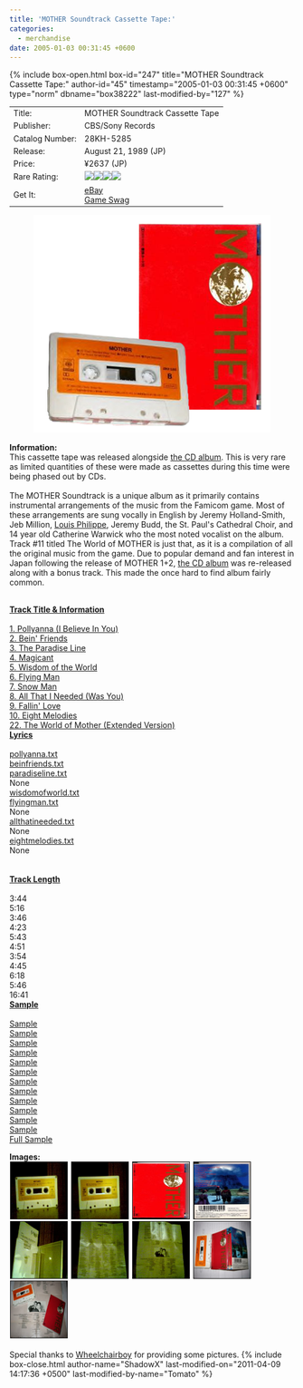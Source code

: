 ```yaml
---
title: 'MOTHER Soundtrack Cassette Tape:'
categories:
  - merchandise
date: 2005-01-03 00:31:45 +0600
---
```

{% include box-open.html box-id="247" title="MOTHER Soundtrack Cassette Tape:" author-id="45" timestamp="2005-01-03 00:31:45 +0600" type="norm" dbname="box38222" last-modified-by="127" %}
<div class="gameinfo">
	<table>
		<tr>
			<td class="label">Title:</td>
			<td>MOTHER Soundtrack Cassette Tape</td>
		</tr>
		<tr>
			<td class="label">Publisher:</td>
			<td>CBS/Sony Records</td>
		</tr>
		<tr>
			<td class="label">Catalog Number:</td>
			<td>28KH-5285</td>
		</tr>
		<tr>
			<td class="label">Release:</td>
			<td>August 21, 1989 (JP)</td>
		</tr>
		<tr>
			<td class="label">Price:</td>
			<td>¥2637 (JP)</td>
		</tr>
		<tr>
			<td class="label">Rare Rating:</td>
			<td><img src="http://starmen.net/merchandise/images/ness_icon.gif" /><img src="http://starmen.net/merchandise/images/ness_icon.gif" /><img src="http://starmen.net/merchandise/images/ness_icon.gif" /><img src="http://starmen.net/merchandise/images/ness_icon.gif" /></td>
		</tr>
		<tr>
			<td class="label">Get It:</td>
			<td><a href="http://www.ebay.com">eBay</a><br />
                            <a href="http://gameswag.com/view/mother-soundtrack-cassette/">Game Swag</a>
		</td>
		</tr>
	</table>
</div>

<p>
	<center>
	<img src="/merchandise/images/m1cassette_title.png" border="0" title="MOTHER Soundtrack Cassette Tape" />
	</center>
</p>

<b>Information:</b>
	<br />
	This cassette tape was released alongside <a href="http://starmen.net/merchandise/music/m1cd.php">the CD album</a>. This is very rare as limited quantities of these were made as cassettes during this time were being phased out by CDs.
	<br /><br />
	The MOTHER Soundtrack is a unique album as it primarily contains instrumental arrangements of the music from the Famicom game. Most of these arrangements are sung vocally in English by Jeremy Holland-Smith, Jeb Million, 
	<a href="http://boldstate.com/2010/07/02/video-games-are-beautiful-flying-man-mother-ost/">Louis Philippe</a>, 
	Jeremy Budd, the St. Paul's Cathedral Choir, and 14 year old Catherine Warwick who the most noted 
	vocalist on the album. Track #11 titled The World of MOTHER is just that, as it is a compilation of all the original 
	music from the game. Due to popular demand and fan interest in Japan following the release of MOTHER 1+2, <a href="http://starmen.net/merchandise/music/m1cd.php">the CD album</a> was re-released along with a bonus track. 
	This made the once hard to find album fairly common.
<br /><br />

<table1 />
        <b><u>Track Title & Information</u></b><br /><br />
        <a href="trackinfo/pollyanna.txt">1. Pollyanna (I Believe In You)</a><br />
	<a href="trackinfo/beinfriends.txt">2. Bein' Friends</a><br />
	<a href="trackinfo/paradiseline.txt">3. The Paradise Line</a><br />
	<a href="trackinfo/magicant.txt">4. Magicant</a><br />
	<a href="trackinfo/wisdomoftheworld.txt">5. Wisdom of the World</a><br />
	<a href="trackinfo/flyingman.txt">6. Flying Man</a><br />
	<a href="trackinfo/snowman.txt">7. Snow Man</a><br />
	<a href="trackinfo/allthatineeded.txt">8. All That I Needed (Was You)</a><br />
	<a href="trackinfo/fallinlove.txt">9. Fallin' Love</a><br />
	<a href="trackinfo/eightmelodies.txt">10. Eight Melodies</a><br />
	<a href="trackinfo/worldofmother.txt">22. The World of Mother (Extended Version)</a><br />
<table2 />
        <u><b>Lyrics</b></u><br /><br />
        <a href="lyrics/pollyanna.txt">pollyanna.txt</a><br />
	<a href="lyrics/beinfriends.txt">beinfriends.txt</a><br />
	<a href="lyrics/paradiseline.txt">paradiseline.txt</a><br />
	None<br />
	<a href="lyrics/wisdomofworld.txt">wisdomofworld.txt</a><br />
	<a href="lyrics/flyingman.txt">flyingman.txt</a><br />
	None<br />
	<a href="lyrics/allthatineeded.txt">allthatineeded.txt</a><br />
	None<br />
	<a href="lyrics/eightmelodies.txt">eightmelodies.txt</a><br />
	None<br />
	<br /><br />
<table2 />
	<u><b>Track Length</b></u><br /><br />
	3:44<br />
	5:16<br />
	3:46<br />
	4:23<br />
	5:43<br />
	4:51<br />
	3:54<br />
	4:45<br />
	6:18<br />
	5:46<br />
	16:41<br />
<table2 />
	<u><b>Sample</b></u><br /><br />
	<a href="samples/MOTHER - 01 - Pollyanna (I Believe In You) [Sample].mp3">Sample</a><br />
	<a href="samples/MOTHER - 02 - Bein' Friends [Sample].mp3">Sample</a><br />
	<a href="samples/MOTHER - 03 - The Paradise Line [Sample].mp3">Sample</a><br />
	<a href="samples/MOTHER - 04 - Magicant [Sample].mp3">Sample</a><br />
	<a href="samples/MOTHER - 05 - Wisdom of the World [Sample].mp3">Sample</a><br />
	<a href="samples/MOTHER - 06 - Flying Man [Sample].mp3">Sample</a><br />
	<a href="samples/MOTHER - 07 - Snowman [Sample].mp3">Sample</a><br />
	<a href="samples/MOTHER - 08 - All That I Needed (Was You) [Sample].mp3">Sample</a><br />
	<a href="samples/MOTHER - 09 - Fallin' Love [Sample].mp3">Sample</a><br />
	<a href="samples/MOTHER - 10 - Eight Melodies [Sample].mp3">Sample</a><br />
	<a href="samples/MOTHER - 11 - The World of Mother [Sample].mp3">Sample</a><br />
	<a href="samples/MOTHER - 12 - Smiles and Tears (Demo Track) [Sample].mp3">Sample</a><br />
	<a href="samples/MOTHER - [Full Sample].mp3">Full Sample</a><br />
<table3 />

<b>Images:</b>
	<br />
<a href="/merchandise/images/m1ct_tapea.jpg" ><img src="/merchandise/images/m1ct_tapea.jpg" title="MOTHER Soundtrack Cassette Tape (Side A)" border="1" width="100" height="100" hspace="1" /></a>
<a href="/merchandise/images/m1ct_tapeb.jpg" ><img src="/merchandise/images/m1ct_tapeb.jpg" title="MOTHER Soundtrack Cassette Tape (Side B)" border="1" width="100" height="100" hspace="1" /></a>
<a href="/merchandise/images/m1cassette_front.jpg" ><img src="/merchandise/images/m1cassette_front.jpg" title="MOTHER Soundtrack Cassette Tape (Front)" border="1" width="100" height="100" hspace="1" /></a>
<a href="/merchandise/images/m1cassette_back.jpg" ><img src="/merchandise/images/m1cassette_back.jpg" title="MOTHER Soundtrack Cassette Tape (Back)" border="1" width="100" height="100" hspace="1" /></a>
<a href="/merchandise/images/m1ct_inserts.jpg" ><img src="/merchandise/images/m1ct_inserts.jpg" title="MOTHER Soundtrack Cassette Tape Box (Inside)" border="1" width="100" height="100" hspace="1" /></a>
<a href="/merchandise/images/m1ct_insertf.jpg" ><img src="/merchandise/images/m1ct_insertf.jpg" title="Insert (Front)" border="1" width="100" height="100" hspace="1" /></a>
<a href="/merchandise/images/m1ct_insertb.jpg" ><img src="/merchandise/images/m1ct_insertb.jpg" title="Insert (Back)" border="1" width="100" height="100" hspace="1" /></a>
<a href="/merchandise/images/m1ct_tapebox.jpg" ><img src="/merchandise/images/m1ct_tapebox.jpg" title="MOTHER Soundtrack Cassette Tape & Box" border="1" width="100" height="100" hspace="1" /></a>
<a href="/merchandise/images/m1ct_all.jpg" ><img src="/merchandise/images/m1ct_all.jpg" title="MOTHER Soundtrack Cassette Tape Complete" border="1" width="100" height="100" hspace="1" /></a>
	<br /><br />
	Special thanks to <a href="mailto:wheelchairboy11@hotmail.com">Wheelchairboy</a> 
	for providing some pictures.
{% include box-close.html author-name="ShadowX" last-modified-on="2011-04-09 14:17:36 +0500" last-modified-by-name="Tomato" %}
